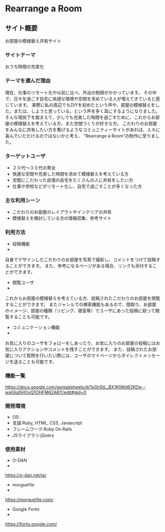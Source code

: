 # Rearrange a Room

## サイト概要
お部屋の模様替え共有サイト

### サイトテーマ
おうち時間の充実化

### テーマを選んだ理由
現在、仕事のリモート化や以前に比べ、外出の制限がかかっています。
その中で、日々を過ごす自宅に快適な環境や空間を求めている人が増えてきていると感じています。
実際に私の周辺でもDIYを初めたという声や、部屋の模様替えをした。または、しようと思っている。という声を多く耳にするようになりました。
そんな現状下を踏まえて、少しでも充実した時間を過ごすために、これからお部屋の模様替えを考えている方、また空間づくりが好きな方。
こだわりのお部屋をみんなに共有したい方を繋げるようなコミュニティーサイトがあれば、人々に喜んでいただけるのではないかと考え、
”Rearrange a Room”の制作に至りました。

### ターゲットユーザ
- ２０代〜３０代の男女
- 快適な空間や充実した時間を求めて模様替えを考えている方
- 空間にこだわった自慢の自宅をたくさんの人に共有をしたい方
- 仕事や学校などがリモート化し、自宅で過ごすことが多くなった方

### 主な利用シーン
- こだわりのお部屋のレイアウトやインテリアの共有
- 模様替えを検討している方の情報収集、参考サイト

### 利用方法
- 投稿機能
- 
自身でデザインしたこだわりのお部屋を写真で撮影し、コメントをつけて投稿することができます。
また、参考になるページがある場合、リンクも添付することができます。

- 閲覧ユーザ
- 
これからお部屋の模様替えを考えている方、投稿されたこだわりのお部屋を閲覧することができます。
またジャンルでの検索機能もあるので、間取り、お部屋のイメージ、部屋の種類（リビング、寝室等）でユーザにあった投稿に絞って閲覧することも可能です。

- コミュニケーション機能
- 
お気に入りのユーザをフォローをしあったり、お気に入りのお部屋の投稿にはお気に入りアクションやコメントを残すことができます。
また、投稿されたお部屋について質問を行いたい際には、ユーザのマイページからダイレクトメッセージを送ることも可能です。


### 機能一覧
https://docs.google.com/spreadsheets/d/1sGhStL_BX1KIlMd6ZKOe--waGIia5HOvQ1OHFM62ABY/edit#gid=0

### 開発環境
- OS:
- 言語:Ruby, HTML, CSS, Javascript
- フレームワーク:Ruby On Rails
- JSライブラリ:jQuery

### 使用素材
- O-DAN
- 
https://o-dan.net/ja/
- morguefile
- 
https://morguefile.com/
- Google Fonts
- 
https://fonts.google.com/


